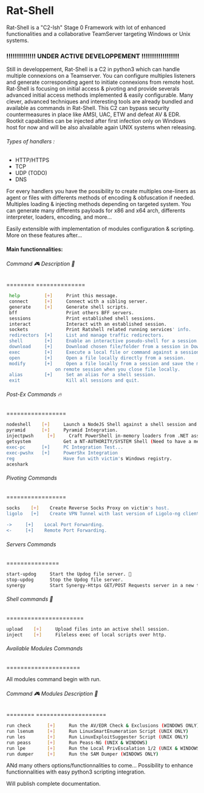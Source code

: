 # Rat-Shell
Rat-Shell is a "C2-Ish" Stage 0 Framework with lot of enhanced functionalities and a collaborative TeamServer targeting Windows or Unix systems.

### !!!!!!!!!!!!!!   UNDER ACTIVE DEVELOPPEMENT    !!!!!!!!!!!!!!!!!!

Still in developpement, Rat-Shell is a C2 in python3 which can handle multiple connexions on a Teamserver. You can configure multiples listeners and generate corresponding agent to initiate connexions from remote host. 
Rat-Shell is focusing on initial access & pivoting and provide severals advanced initial access methods implemented & easily configurable.
Many clever, advanced techniques and interesting tools are already bundled and available as commands in Rat-Shell. This C2 can bypass security countermeasures in place like AMSI, UAC, ETW and defeat AV & EDR.
Rootkit capabilities can be injected after first infection only on Windows host for now and will be also alvailable again UNIX systems when releasing.

###### Types of handlers :
  - HTTP/HTTPS
  - TCP
  - UDP (TODO)
  - DNS

For every handlers you have the possibility to create multiples one-liners as agent or files with differents methods of encoding & obfuscation if needed. 
Multiples loading & injecting methods depending on targeted system. You can generate many differents payloads for x86 and x64 arch, differents interpreter, loaders, encoding, and more...

Easily extensible with implementation of modules configuration & scripting.
More on these features after...

#### Main functionnalities:
  ###### Command 🎮           Description 📜
  ========             ==============
 ```bash 
  help         [+]     Print this message.
  connect      [+]     Connect with a sibling server.
  generate     [+]     Generate shell scripts.
  bff                  Print others BFF servers.
  sessions             Print established shell sessions.
  interact             Interact with an established session.
  sockets              Print Ratshell related running services' info.
  redirectors  [+]     List and manage traffic redirectors.
  shell        [+]     Enable an interactive pseudo-shell for a session.
  download     [+]     Download chosen file/folder from a session in Downloads folder.
  exec         [+]     Execute a local file or command against a session.
  open         [+]     Open a file locally directly from a session.
  modify       [+]     Open a file locally from a session and save the modified version in same place 
	               on remote session when you close file locally.
  alias        [+]     Set an alias for a shell session.
  exit                 Kill all sessions and quit.
  ```		
  		
  ###### Post-Ex Commands 🔥
  =================
  ```bash
  nodeshell    [+]     Launch a NodeJS Shell against a shell session and attempt to bypass UAC (see help)
  pyramid      [+]     Pyramid Integration.
  injectpwsh     [+]     Craft PowerShell in-memory loaders from .NET assemblies and native binaries and execute it on session filelessely.
  getsystem   	       Get a NT-AUTHORITY/SYSTEM Shell (Need to have a medium integrity user's session)
  exec-pc      [+]     PC Integration Test...
  exec-pwshx   [+]     PowerShx Integration
  reg                  Have fun with victim's Windows registry.
  aceshark     	
  ```	
		
  ###### Pivoting Commands
  =================
  ```bash	
  socks    [+]    Create Reverse Socks Proxy on victim's host.
  ligolo   [+]    Create VPN Tunnel with last version of Ligolo-ng client.
		
  ->     [+]    Local Port Forwarding.
  <-     [+]    Remote Port Forwarding.
  ```
		
  ###### Servers Commands
  ===============
  ```bash	
  start-updog	  Start the Updog file server. 🐶
  stop-updog      Stop the Updog file server.
  synergy         Start Synergy-Https GET/POST Requests server in a new terminal.
  ```
  ###### Shell commands 🥷
  ======================
  ```bash	
  upload    [+]     Upload files into an active shell session.
  inject    [+]     Fileless exec of local scripts over http.
  ```

  ###### Available Modules Commands
  =====================
  	
  All modules command begin with run.
		
  ###### Command 🎮             Modules Description 📜
  ========               ====================  
  ```bash
  run check      [+]     Run the AV/EDR Check & Exclusions (WINDOWS ONLY) 
  run lsenum     [+]     Run LinuxSmartEnumeration Script (UNIX ONLY)
  run les        [+]     Run LinuxExploitSuggester Script (UNIX ONLY)
  run peass      [+]     Run Peass-NG (UNIX & WINDOWS)
  run lpe        [+]     Run the Local PrivEscalation 1/2 (UNIX & WINDOWS)
  run dumper     [+]     Run the SAM Dumper (WINDOWS ONLY)
  ```
ANd many others options/functionnalities to come...
Possibility to enhance functionnalities with easy python3 scripting integration.

Will publish complete documentation.
